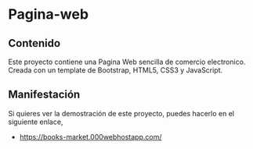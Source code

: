 # Pagina-web

## Contenido
Este proyecto contiene una Pagina Web sencilla de comercio electronico. Creada con un template de Bootstrap, HTML5, CSS3 y JavaScript.

## Manifestación
Si quieres ver la demostración de este proyecto, puedes hacerlo en el siguiente enlace,
* https://books-market.000webhostapp.com/
